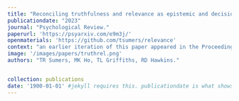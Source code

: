 ```yaml
---
title: "Reconciling truthfulness and relevance as epistemic and decision-theoretic utility."
publicationdate: "2023"
journal: "Psychological Review."
paperurl: 'https://psyarxiv.com/e9m3j/'
openmaterials: 'https://github.com/tsumers/relevance'
context: "an earlier iteration of this paper appeared in the Proceedings of the 43rd Annual Conference of the Cognitive Science Society."
image: '/images/papers/truthrel.png'
authors: "TR Sumers, MK Ho, TL Griffiths, RD Hawkins."


collection: publications
date: '1900-01-01' #jekyll requires this. publicationdate is what shows up
---
```

